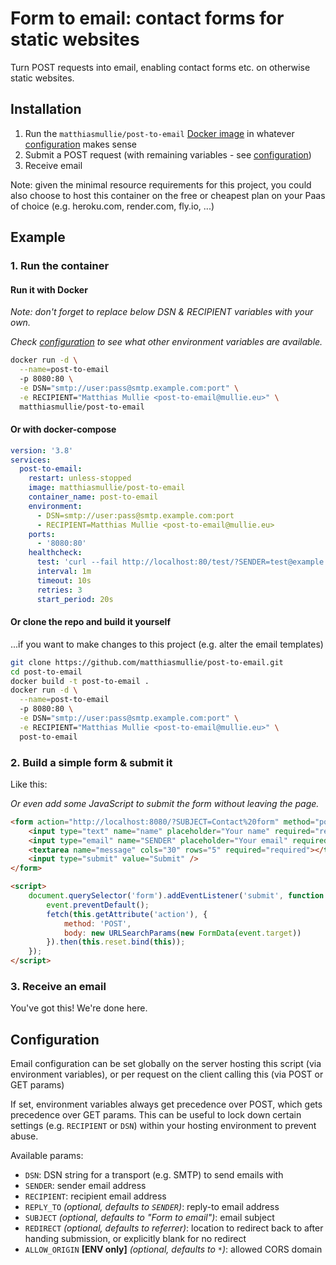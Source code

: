 # Form to email: contact forms for static websites

Turn POST requests into email, enabling contact forms etc. on otherwise static websites.


## Installation

1. Run the `matthiasmullie/post-to-email` [Docker image](https://hub.docker.com/r/matthiasmullie/post-to-email) in whatever [configuration](#configuration) makes sense
2. Submit a POST request (with remaining variables - see [configuration](#configuration))
3. Receive email

Note: given the minimal resource requirements for this project, you could also choose to host this container on the free or cheapest plan on your Paas of choice (e.g. heroku.com, render.com, fly.io, ...)


## Example

### 1. Run the container

#### Run it with Docker

*Note: don't forget to replace below DSN & RECIPIENT variables with your own.*

*Check [configuration](#configuration) to see what other environment variables are available.*

```sh
docker run -d \
  --name=post-to-email
  -p 8080:80 \
  -e DSN="smtp://user:pass@smtp.example.com:port" \
  -e RECIPIENT="Matthias Mullie <post-to-email@mullie.eu>" \
  matthiasmullie/post-to-email
```

#### Or with docker-compose

```yaml
version: '3.8'
services:
  post-to-email:
    restart: unless-stopped
    image: matthiasmullie/post-to-email
    container_name: post-to-email
    environment:
      - DSN=smtp://user:pass@smtp.example.com:port
      - RECIPIENT=Matthias Mullie <post-to-email@mullie.eu>
    ports:
      - '8080:80'
    healthcheck:
      test: 'curl --fail http://localhost:80/test/?SENDER=test@example.com'
      interval: 1m
      timeout: 10s
      retries: 3
      start_period: 20s
```

#### Or clone the repo and build it yourself

...if you want to make changes to this project (e.g. alter the email templates)

```sh
git clone https://github.com/matthiasmullie/post-to-email.git
cd post-to-email
docker build -t post-to-email .
docker run -d \
  --name=post-to-email
  -p 8080:80 \
  -e DSN="smtp://user:pass@smtp.example.com:port" \
  -e RECIPIENT="Matthias Mullie <post-to-email@mullie.eu>" \
  post-to-email
```

### 2. Build a simple form & submit it

Like this:

*Or even add some JavaScript to submit the form without leaving the page.*

```html
<form action="http://localhost:8080/?SUBJECT=Contact%20form" method="post">
    <input type="text" name="name" placeholder="Your name" required="required" />
    <input type="email" name="SENDER" placeholder="Your email" required="required" />
    <textarea name="message" cols="30" rows="5" required="required"></textarea>
    <input type="submit" value="Submit" />
</form>

<script>
    document.querySelector('form').addEventListener('submit', function (event) {
        event.preventDefault();
        fetch(this.getAttribute('action'), {
            method: 'POST',
            body: new URLSearchParams(new FormData(event.target))
        }).then(this.reset.bind(this));
    });
</script>
```

### 3. Receive an email

You've got this! We're done here.


## Configuration

Email configuration can be set globally on the server hosting this script (via environment variables), or per request on the client calling this (via POST or GET params)

If set, environment variables always get precedence over POST, which gets precedence over GET params.
This can be useful to lock down certain settings (e.g. `RECIPIENT` or `DSN`) within your hosting environment to prevent abuse.

Available params:

* `DSN`: DSN string for a transport (e.g. SMTP) to send emails with
* `SENDER`: sender email address
* `RECIPIENT`: recipient email address
* `REPLY_TO` *(optional, defaults to `SENDER`)*: reply-to email address
* `SUBJECT` *(optional, defaults to "Form to email")*: email subject
* `REDIRECT` *(optional, defaults to referrer)*: location to redirect back to after handing submission, or explicitly blank for no redirect
* `ALLOW_ORIGIN` **[ENV only]** *(optional, defaults to `*`)*: allowed CORS domain
